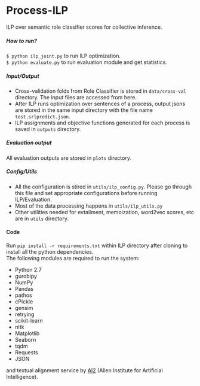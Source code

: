 # Process-ILP
ILP over semantic role classifier scores for collective inference.

##### How to run?
```$ python ilp_joint.py``` to run ILP optimization.  
```$ python evaluate.py``` to run evaluation module and get statistics.

##### Input/Output
- Cross-validation folds from Role Classifier is stored in ```data/cross-val``` directory. The input files are accessed from here.
- After ILP runs optimization over sentences of a process, output jsons are stored in the same input directory with the file name ```test.srlpredict.json```.
- ILP assignments and objective functions generated for each process is saved in ```outputs``` directory.

##### Evaluation output
All evaluation outputs are stored in ```plots``` directory.

##### Config/Utils
- All the configuration is stired in ```utils/ilp_config.py```. Please go through this file and set appropriate configurations before running ILP/Evaluation.
- Most of the data processing happens in ```utils/ilp_utils.py```
- Other utilities needed for evtailment, memoization, word2vec scores, etc are in ```utils``` directory.

#### Code
Run ```pip install -r requirements.txt``` within ILP directory after cloning to
install all the python dependencies.  
The following modules are required to run the system:

  * Python 2.7
  * gurobipy
  * NumPy
  * Pandas
  * pathos
  * cPickle
  * gensim
  * retrying
  * scikit-learn
  * nltk
  * Matplotlib
  * Seaborn
  * tqdm
  * Requests
  * JSON

and textual alignment service by [AI2](http://allenai.org) (Allen Institute for Artificial Intelligence).
